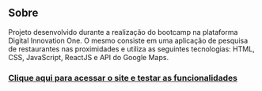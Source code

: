## Sobre
Projeto desenvolvido durante a realização do bootcamp na plataforma Digital Innovation One. O mesmo consiste em uma aplicação de pesquisa de restaurantes nas proximidades e utiliza as seguintes tecnologias: HTML, CSS, JavaScript, ReactJS e API do Google Maps.

### [Clique aqui para acessar o site e testar as funcionalidades](https://buscador-de-restaurantes.netlify.app)
